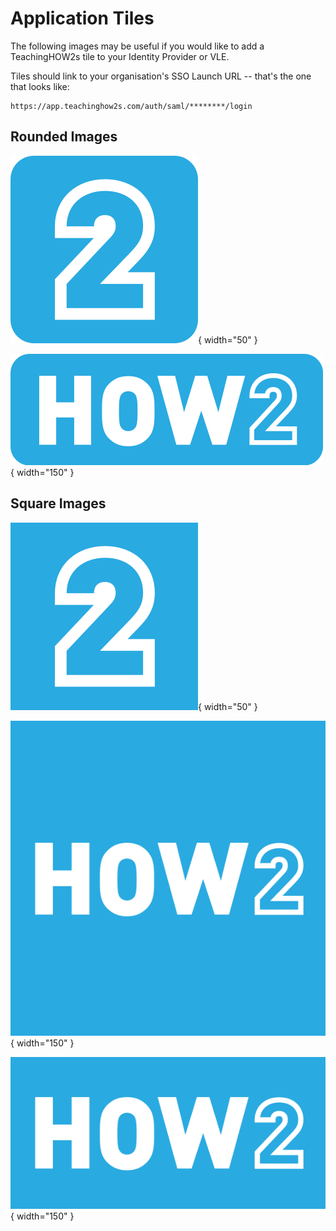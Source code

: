 # Application Tiles

The following images may be useful if you would like to add a TeachingHOW2s tile to your Identity Provider or VLE.

Tiles should link to your organisation's SSO Launch URL -- that's the one that looks like:

    https://app.teachinghow2s.com/auth/saml/********/login


## Rounded Images

![HOW2 Icon](images/icon-how2.png){ width="50" }

![HOW2 Logo](images/logo-how2.png){ width="150" }


## Square Images

![HOW2 Icon](images/icon-how2-square.png){ width="50" }

![HOW2 Logo](images/logo-how2-square.png){ width="150" }

![HOW2 Logo](images/logo-how2-rect.png){ width="150" }
